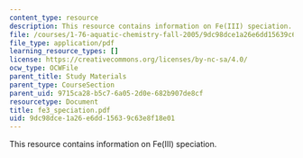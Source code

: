 ```yaml
---
content_type: resource
description: This resource contains information on Fe(III) speciation.
file: /courses/1-76-aquatic-chemistry-fall-2005/9dc98dce1a26e6dd15639c63e8f18e01_fe3_speciation.pdf
file_type: application/pdf
learning_resource_types: []
license: https://creativecommons.org/licenses/by-nc-sa/4.0/
ocw_type: OCWFile
parent_title: Study Materials
parent_type: CourseSection
parent_uid: 9715ca28-b5c7-6a05-2d0e-682b907de8cf
resourcetype: Document
title: fe3_speciation.pdf
uid: 9dc98dce-1a26-e6dd-1563-9c63e8f18e01
---
```

This resource contains information on Fe(III) speciation.
